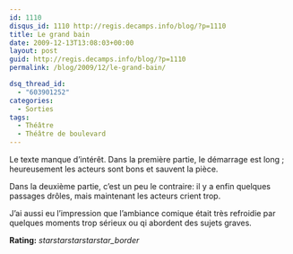 ```yaml
---
id: 1110
disqus_id: 1110 http://regis.decamps.info/blog/?p=1110
title: Le grand bain
date: 2009-12-13T13:08:03+00:00
layout: post
guid: http://regis.decamps.info/blog/?p=1110
permalink: /blog/2009/12/le-grand-bain/

dsq_thread_id:
  - "603901252"
categories:
  - Sorties
tags:
  - Théâtre
  - Théâtre de boulevard
---
```

Le texte manque d’intérêt. Dans la première partie, le démarrage est long ; heureusement les acteurs sont bons et sauvent la pièce. 

Dans la deuxième partie, c’est un peu le contraire: il y a enfin quelques passages drôles, mais maintenant les acteurs crient trop. 

J’ai aussi eu l’impression que l’ambiance comique était très refroidie par quelques moments trop sérieux ou qi abordent des sujets graves.

**Rating:** <i class="material-icons">star</i><i class="material-icons">star</i><i class="material-icons">star</i><i class="material-icons">star</i><i class="material-icons">star_border</i> 
